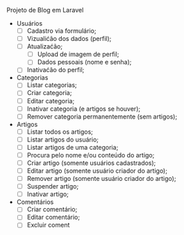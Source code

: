 Projeto de Blog em Laravel

- Usuários
    - [ ] Cadastro via formulário;
    - [ ] Vizualićão dos dados (perfil);
    - [ ] Atualizaćão;
        - [ ] Upload de imagem de perfil;
        - [ ] Dados pessoais (nome e senha);
    - [ ] Inativaćão do perfil;

- Categorias
    - [ ] Listar categorias;
    - [ ] Criar categoria;
    - [ ] Editar categoria;
    - [ ] Inativar categoria (e artigos se houver);
    - [ ] Remover categoria permanentemente (sem artigos);

- Artigos
    - [ ] Listar todos os artigos;
    - [ ] Listar artigos do usuário;
    - [ ] Listar artigos de uma categoria;
    - [ ] Procura pelo nome e/ou conteúdo do artigo;
    - [ ] Criar artigo (somente usuários cadastrados);
    - [ ] Editar artigo (somente usuário criador do artigo);
    - [ ] Remover artigo (somente usuário criador do artigo);
    - [ ] Suspender artigo;
    - [ ] Inativar artigo;

- Comentários
    - [ ] Criar comentário;
    - [ ] Editar comentário;
    - [ ] Excluir coment
